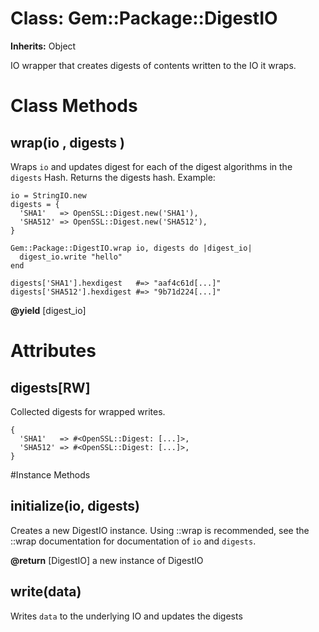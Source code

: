 # Class: Gem::Package::DigestIO
**Inherits:** Object
    

IO wrapper that creates digests of contents written to the IO it wraps.


# Class Methods
## wrap(io , digests ) [](#method-c-wrap)
Wraps `io` and updates digest for each of the digest algorithms in the
`digests` Hash.  Returns the digests hash.  Example:

    io = StringIO.new
    digests = {
      'SHA1'   => OpenSSL::Digest.new('SHA1'),
      'SHA512' => OpenSSL::Digest.new('SHA512'),
    }

    Gem::Package::DigestIO.wrap io, digests do |digest_io|
      digest_io.write "hello"
    end

    digests['SHA1'].hexdigest   #=> "aaf4c61d[...]"
    digests['SHA512'].hexdigest #=> "9b71d224[...]"
**@yield** [digest_io] 

# Attributes
## digests[RW] [](#attribute-i-digests)
Collected digests for wrapped writes.

    {
      'SHA1'   => #<OpenSSL::Digest: [...]>,
      'SHA512' => #<OpenSSL::Digest: [...]>,
    }


#Instance Methods
## initialize(io, digests) [](#method-i-initialize)
Creates a new DigestIO instance.  Using ::wrap is recommended, see the ::wrap
documentation for documentation of `io` and `digests`.

**@return** [DigestIO] a new instance of DigestIO

## write(data) [](#method-i-write)
Writes `data` to the underlying IO and updates the digests

